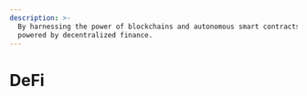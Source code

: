 ```yaml
---
description: >-
  By harnessing the power of blockchains and autonomous smart contracts Web3 is
  powered by decentralized finance.
---
```


# DeFi

